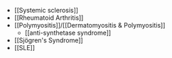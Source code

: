 - [[Systemic sclerosis]]
- [[Rheumatoid Arthritis]] 
- [[Polymyositis]]/[[Dermatomyositis & Polymyositis]]
	- [[anti-synthetase syndrome]]
- [[Sjögren's Syndrome]]
- [[SLE]]
